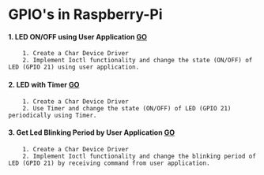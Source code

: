 # GPIO's in Raspberry-Pi
#### 1. LED ON/OFF using User Application [GO](../10_GPIO/01_LED_IOCTL_DRIVER/)
        1. Create a Char Device Driver 
        2. Implement Ioctl functionality and change the state (ON/OFF) of LED (GPIO 21) using user application. 
#### 2. LED with Timer [GO](../10_GPIO/02_LED_PERIODIC_TIMER_DRIVER/)
        1. Create a Char Device Driver 
        2. Use Timer and change the state (ON/OFF) of LED (GPIO 21) periodically using Timer. 
#### 3. Get Led Blinking Period by User Application [GO](../10_GPIO/03_LED_TIMER_IOCTL/)
        1. Create a Char Device Driver 
        2. Implement Ioctl functionality and change the blinking period of LED (GPIO 21) by receiving command from user application.


